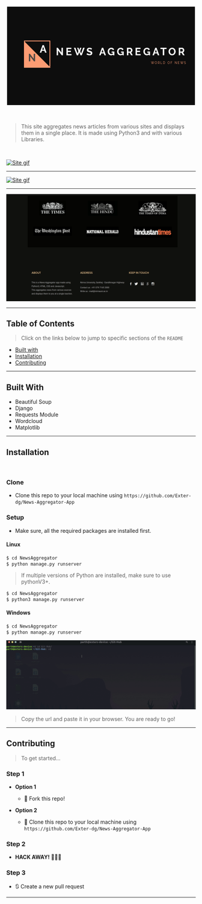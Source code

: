 
<p align=center>
<img src="NewsAggregator/news/static/images/20200410_202542_0000.png" title="FVCproductions" alt="FVCproductions">
</p>



<br>

> This site aggregates news articles from various sites and displays them in a single place. It is made using Python3 and with various Libraries.

<br>




[![Site gif ](NewsAggregator/news/static/GIF/Website.gif)]()

---

[![Site gif ](NewsAggregator/news/static/GIF/link.gif)]()

---

[![Site gif ](NewsAggregator/news/static/GIF/sources.gif)]()

---

## Table of Contents

> Click on the links below to jump to specific sections of the `README`

- [Built with](#built-with)
- [Installation](#installation)
- [Contributing](#contributing)



---

## Built With

- Beautiful Soup
- Django
- Requests Module
- Wordcloud
- Matplotlib

---

## Installation

<br>

### Clone

- Clone this repo to your local machine using `https://github.com/Exter-dg/News-Aggregator-App`

### Setup

- Make sure, all the required packages are installed first.


#### Linux


```shell
$ cd NewsAggregator
$ python manage.py runserver
```

>If multiple versions of Python are installed, make sure to use pythonV3+.
```shell
$ cd NewsAggregator
$ python3 manage.py runserver
```

#### Windows

```shell
$ cd NewsAggregator
$ python manage.py runserver
```

[![Site gif ](NewsAggregator/news/static/GIF/terminalSession.gif)]()

> Copy the url and paste it in your browser. You are ready to go!
---






## Contributing

> To get started...

### Step 1

- **Option 1**
    - 🍴 Fork this repo!

- **Option 2**
    - 👯 Clone this repo to your local machine using `https://github.com/Exter-dg/News-Aggregator-App`

### Step 2

- **HACK AWAY!** 🔨🔨🔨

### Step 3

- 🔃 Create a new pull request

---
